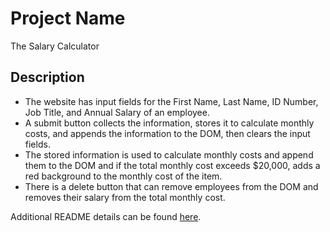 # Project Name

The Salary Calculator

## Description

- The website has input fields for the First Name, Last Name, ID Number, Job Title, and Annual Salary of an employee.
- A submit button collects the information, stores it to calculate monthly costs, and appends the information to the DOM, then clears the input fields.
- The stored information is used to calculate monthly costs and append them to the DOM and if the total monthly cost exceeds $20,000, adds a red background to the monthly cost of the item.
- There is a delete button that can remove employees from the DOM and removes their salary from the total monthly cost.



Additional README details can be found [here](https://github.com/PrimeAcademy/readme-template/blob/master/README.md).
